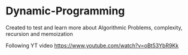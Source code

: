 # Dynamic-Programming
Created to test and learn more about Algorithmic Problems, complexity, recursion and memoization

Following YT video https://www.youtube.com/watch?v=oBt53YbR9Kk
